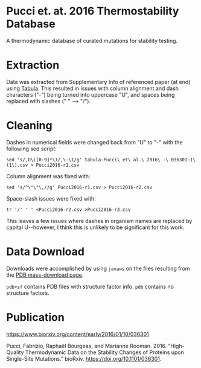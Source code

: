 Pucci et. at. 2016 Thermostability Database
============================================

A thermodynamic database of curated mutations for stability testing.

# Extraction

Data was extracted from Supplementary Info of referenced paper (at end) using
[Tabula](https://tabula.technology/). This resulted in issues with column
alignment and dash characters ("-") being turned into uppercase "U", and spaces
being replaced with slashes (" " --> "/").

# Cleaning

Dashes in numerical fields were changed back from "U" to "-" with the following
sed script:

```
sed 's/,U\([0-9]*\)/,\-\1/g' tabula-Pucci\ et\ al.\ 2016\ -\ 036301-1\(1\).csv > Pucci2016-r1.csv
```

Column alignment was fixed with:

```
sed 's/^\"\"\,//g' Pucci2016-r1.csv > Pucci2016-r2.csv
```

Space-slash issues were fixed with:

```
tr '/' ' ' <Pucci2016-r2.csv >Pucci2016-r3.csv
```

This leaves a few issues where dashes in organism names are replaced by capital
U--however, I think this is unlikely to be significant for this work.

# Data Download

Downloads were accomplished by using `javaws` on the files resulting from the
[PDB mass-download page](https://www.rcsb.org/pages/download_features).

`pdb+sf` contains PDB files with structure factor info. `pdb` contains no
structure factors.

# Publication

https://www.biorxiv.org/content/early/2016/01/10/036301

Pucci, Fabrizio, Raphaël Bourgeas, and Marianne Rooman. 2016. “High-Quality
Thermodynamic Data on the Stability Changes of Proteins upon Single-Site
Mutations.” bioRxiv. https://doi.org/10.1101/036301.

